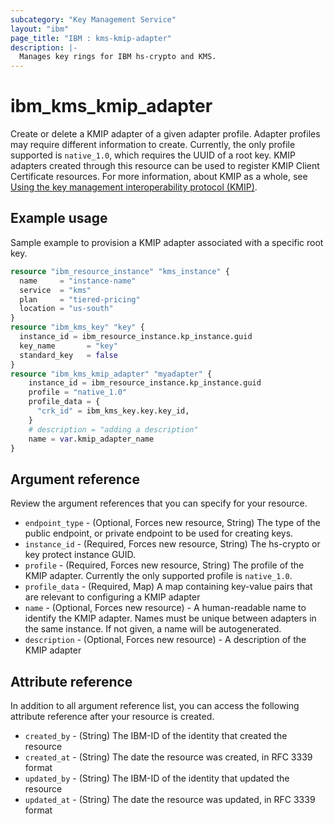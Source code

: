 ```yaml
---
subcategory: "Key Management Service"
layout: "ibm"
page_title: "IBM : kms-kmip-adapter"
description: |-
  Manages key rings for IBM hs-crypto and KMS.
---
```


# ibm_kms_kmip_adapter
Create or delete a KMIP adapter of a given adapter profile. Adapter profiles may require different information to create. Currently, the only profile supported is `native_1.0`, which requires the UUID of a root key. KMIP adapters created through this resource can be used to register KMIP Client Certificate resources. 
For more information, about KMIP as a whole, see [Using the key management interoperability protocol (KMIP)](https://cloud.ibm.com/docs/key-protect?topic=key-protect-kmip&interface=ui).


## Example usage 
Sample example to provision a KMIP adapter associated with a specific root key.

```terraform
resource "ibm_resource_instance" "kms_instance" {
  name     = "instance-name"
  service  = "kms"
  plan     = "tiered-pricing"
  location = "us-south"
}
resource "ibm_kms_key" "key" {
  instance_id = ibm_resource_instance.kp_instance.guid
  key_name       = "key"
  standard_key   = false
}
resource "ibm_kms_kmip_adapter" "myadapter" {
    instance_id = ibm_resource_instance.kp_instance.guid
    profile = "native_1.0"
    profile_data = {
      "crk_id" = ibm_kms_key.key.key_id,
    }
    # description = "adding a description"
    name = var.kmip_adapter_name
}

```


## Argument reference
Review the argument references that you can specify for your resource. 

- `endpoint_type` - (Optional, Forces new resource, String) The type of the public endpoint, or private endpoint to be used for creating keys.
- `instance_id` - (Required, Forces new resource, String) The hs-crypto or key protect instance GUID.
- `profile` - (Required, Forces new resource, String) The profile of the KMIP adapter. Currently the only supported profile is `native_1.0`.
- `profile_data` - (Required, Map) A map containing key-value pairs that are relevant to configuring a KMIP adapter
- `name` - (Optional, Forces new resource) - A human-readable name to identify the KMIP adapter. Names must be unique between adapters in the same instance. If not given, a name will be autogenerated.
- `description` - (Optional, Forces new resource) - A description of the KMIP adapter

## Attribute reference
In addition to all argument reference list, you can access the following attribute reference after your resource is created.

- `created_by` - (String) The IBM-ID of the identity that created the resource
- `created_at` - (String) The date the resource was created, in RFC 3339 format
- `updated_by` - (String) The IBM-ID of the identity that updated the resource
- `updated_at` - (String) The date the resource was updated, in RFC 3339 format